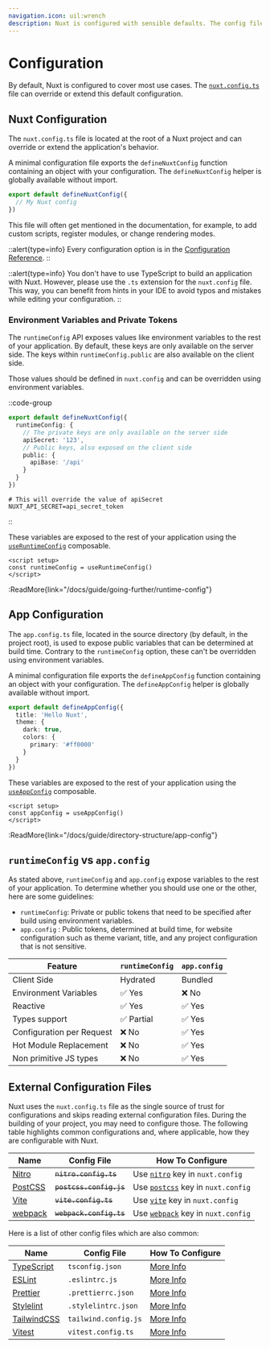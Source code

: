 ```yaml
---
navigation.icon: uil:wrench
description: Nuxt is configured with sensible defaults. The config file can override or extend them.
---
```


# Configuration

By default, Nuxt is configured to cover most use cases. The [`nuxt.config.ts`](/docs/guide/directory-structure/nuxt.config) file can override or extend this default configuration.

## Nuxt Configuration

The `nuxt.config.ts` file is located at the root of a Nuxt project and can override or extend the application's behavior.

A minimal configuration file exports the `defineNuxtConfig` function containing an object with your configuration. The `defineNuxtConfig` helper is globally available without import.

```ts [nuxt.config.ts]
export default defineNuxtConfig({
  // My Nuxt config
})
```

This file will often get mentioned in the documentation, for example, to add custom scripts, register modules, or change rendering modes.

::alert{type=info}
Every configuration option is in the [Configuration Reference](/docs/api/configuration/nuxt-config).
::

::alert{type=info}
You don't have to use TypeScript to build an application with Nuxt. However, please use the `.ts` extension for the `nuxt.config` file. This way, you can benefit from hints in your IDE to avoid typos and mistakes while editing your configuration.
::

### Environment Variables and Private Tokens

The `runtimeConfig` API exposes values like environment variables to the rest of your application. By default, these keys are only available on the server side. The keys within `runtimeConfig.public` are also available on the client side.

Those values should be defined in `nuxt.config` and can be overridden using environment variables.

::code-group

```ts [nuxt.config.ts]
export default defineNuxtConfig({
  runtimeConfig: {
    // The private keys are only available on the server side
    apiSecret: '123',
    // Public keys, also exposed on the client side
    public: {
      apiBase: '/api'
    }
  }
})
```

```text [.env]
# This will override the value of apiSecret
NUXT_API_SECRET=api_secret_token
```

::

These variables are exposed to the rest of your application using the [`useRuntimeConfig`](/docs/api/composables/use-runtime-config) composable.

```vue [pages/index.vue]
<script setup>
const runtimeConfig = useRuntimeConfig()
</script>
```

:ReadMore{link="/docs/guide/going-further/runtime-config"}

## App Configuration

The `app.config.ts` file, located in the source directory (by default, in the project root), is used to expose public variables that can be determined at build time. Contrary to the `runtimeConfig` option, these can't be overridden using environment variables.

A minimal configuration file exports the `defineAppConfig` function containing an object with your configuration. The `defineAppConfig` helper is globally available without import.

```ts [app.config.ts]
export default defineAppConfig({
  title: 'Hello Nuxt',
  theme: {
    dark: true,
    colors: {
      primary: '#ff0000'
    }
  }
})
```

These variables are exposed to the rest of your application using the [`useAppConfig`](/docs/api/composables/use-app-config) composable.

```vue [pages/index.vue]
<script setup>
const appConfig = useAppConfig()
</script>
```

:ReadMore{link="/docs/guide/directory-structure/app-config"}

## `runtimeConfig` vs `app.config`

As stated above, `runtimeConfig` and `app.config` expose variables to the rest of your application. To determine whether you should use one or the other, here are some guidelines:

- `runtimeConfig`: Private or public tokens that need to be specified after build using environment variables.
- `app.config` : Public tokens, determined at build time, for website configuration such as theme variant, title, and any project configuration that is not sensitive.

Feature                        | `runtimeConfig`  | `app.config`
-------------------------------|------------------|-------------------
Client Side                    | Hydrated         | Bundled
Environment Variables          | ✅ Yes           | ❌ No
Reactive                       | ✅ Yes           | ✅ Yes
Types support                  | ✅ Partial       | ✅ Yes
Configuration per Request      | ❌ No            | ✅ Yes
Hot Module Replacement         | ❌ No            | ✅ Yes
Non primitive JS types         | ❌ No            | ✅ Yes

## External Configuration Files

Nuxt uses the `nuxt.config.ts` file as the single source of trust for configurations and skips reading external configuration files. During the building of your project, you may need to configure those. The following table highlights common configurations and, where applicable, how they are configurable with Nuxt.

Name                                          | Config File               |  How To Configure
|---------------------------------------------|---------------------------|-------------------------
| [Nitro](https://nitro.unjs.io/)             | ~~`nitro.config.ts`~~     | Use [`nitro`](/docs/api/configuration/nuxt-config#nitro) key in `nuxt.config`
| [PostCSS](https://postcss.org)              | ~~`postcss.config.js`~~   | Use [`postcss`](/docs/api/configuration/nuxt-config#postcss) key in `nuxt.config`
| [Vite](https://vitejs.dev)                  | ~~`vite.config.ts`~~      | Use [`vite`](/docs/api/configuration/nuxt-config#vite) key in `nuxt.config`
| [webpack](https://webpack.js.org)          | ~~`webpack.config.ts`~~   | Use [`webpack`](/docs/api/configuration/nuxt-config#webpack-1) key in `nuxt.config`

Here is a list of other config files which are also common:

Name                                          | Config File             | How To Configure
|---------------------------------------------|-------------------------|--------------------------
| [TypeScript](https://www.typescriptlang.org) | `tsconfig.json`         | [More Info](/docs/guide/concepts/typescript#nuxttsconfigjson)
| [ESLint](https://eslint.org)                | `.eslintrc.js`          | [More Info](https://eslint.org/docs/latest/user-guide/configuring/configuration-files)
| [Prettier](https://prettier.io)            | `.prettierrc.json`      | [More Info](https://prettier.io/docs/en/configuration.html)
| [Stylelint](https://stylelint.io)           | `.stylelintrc.json`     | [More Info](https://stylelint.io/user-guide/configure)
| [TailwindCSS](https://tailwindcss.com)      |  `tailwind.config.js`   | [More Info](https://tailwindcss.nuxtjs.org/tailwind/config/)
| [Vitest](https://vitest.dev)                | `vitest.config.ts`      | [More Info](https://vitest.dev/config/)
